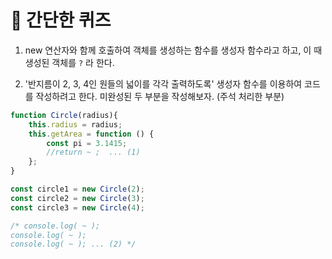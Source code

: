 # 📝 간단한 퀴즈

1. new 연산자와 함께 호출하여 객체를 생성하는 함수를 생성자 함수라고 하고, 이 때 생성된 객체를 `?` 라 한다.

2. '반지름이 2, 3, 4인 원들의 넓이를 각각 출력하도록' 생성자 함수를 이용하여 코드를 작성하려고 한다. 미완성된 두 부분을 작성해보자. (주석 처리한 부분)

```javascript
function Circle(radius){
    this.radius = radius;
    this.getArea = function () {
        const pi = 3.1415;
        //return ~ ;  ... (1)
    };
} 

const circle1 = new Circle(2);
const circle2 = new Circle(3);
const circle3 = new Circle(4);

/* console.log( ~ ); 
console.log( ~ );
console.log( ~ ); ... (2) */ 
```